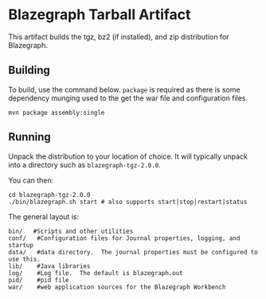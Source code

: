 # Blazegraph Tarball Artifact #
This artifact builds the tgz, bz2 (if installed), and zip distribution for Blazegraph.

## Building ##

To build, use the command below.  `package` is required as there is some dependency munging used to the get the war file and configuration files.

```
mvn package assembly:single
```

## Running ##
Unpack the distribution to your location of choice.  It will typically unpack into a directory such as `blazegraph-tgz-2.0.0`.

You can then:

```
cd blazegraph-tgz-2.0.0
./bin/blazegraph.sh start # also supports start|stop|restart|status
```

The general layout is:

```
bin/   #Scripts and other utilities
conf/   #Configuration files for Journal properties, logging, and startup
data/   #data directory.  The journal properties must be configured to use this.
lib/    #Java libraries
log/    #Log file.  The default is blazegraph.out
pid/    #pid file
war/    #web application sources for the Blazegraph Workbench
```

